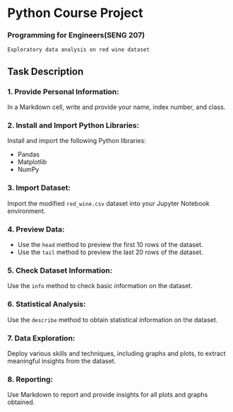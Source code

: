 # Python Course Project
### Programming for Engineers(SENG 207)
`Exploratory data analysis on red wine dataset`
## Task Description

### 1. Provide Personal Information:
In a Markdown cell, write and provide your name, index number, and class.

### 2. Install and Import Python Libraries:
Install and import the following Python libraries:
   - Pandas
   - Matplotlib
   - NumPy

### 3. Import Dataset:
Import the modified `red_wine.csv` dataset into your Jupyter Notebook environment.

### 4. Preview Data:
- Use the `head` method to preview the first 10 rows of the dataset.
- Use the `tail` method to preview the last 20 rows of the dataset.

### 5. Check Dataset Information:
Use the `info` method to check basic information on the dataset.

### 6. Statistical Analysis:
Use the `describe` method to obtain statistical information on the dataset.

### 7. Data Exploration:
Deploy various skills and techniques, including graphs and plots, to extract meaningful insights from the dataset.

### 8. Reporting:
Use Markdown to report and provide insights for all plots and graphs obtained.
